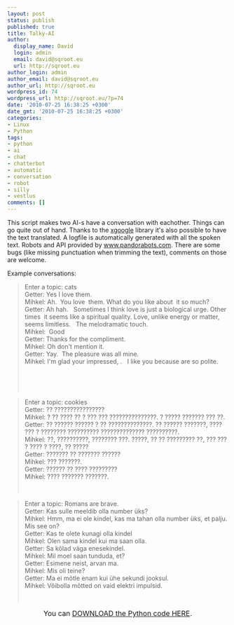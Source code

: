 ```yaml
---
layout: post
status: publish
published: true
title: Talky-AI
author:
  display_name: David
  login: admin
  email: david@sqroot.eu
  url: http://sqroot.eu
author_login: admin
author_email: david@sqroot.eu
author_url: http://sqroot.eu
wordpress_id: 74
wordpress_url: http://sqroot.eu/?p=74
date: '2010-07-25 16:38:25 +0300'
date_gmt: '2010-07-25 16:38:25 +0300'
categories:
- Linux
- Python
tags:
- python
- ai
- chat
- chatterbot
- automatic
- conversation
- robot
- silly
- vestlus
comments: []
---
```

<p>This script makes two AI-s have a conversation with eachother. Things can go quite out of hand. Thanks to the <a href="http://www.catonmat.net/blog/python-library-for-google-translate/">xgoogle</a> library it&#039;s also possible to have the text translated. A logfile is automatically generated with all the spoken text. Robots and API provided by&nbsp;<a href="http://www.pandorabots.com">www.pandorabots.com</a>. There are some bugs (like missing punctuation when trimming the text), comments on those are welcome.</p>
<p>Example conversations:</p>
<blockquote>
<div>
<div>
<div>Enter a topic: cats</div>
<div>Getter: Yes I love them.</div>
<div>Mihkel: Ah. &nbsp;You love &nbsp;them. What do you like about &nbsp;it so much?</div>
<div>Getter: Ah hah. &nbsp; Sometimes I think love is just a biological urge. Other times &nbsp;it seems like a spiritual quality. Love, unlike energy or matter, seems limitless. &nbsp; The melodramatic touch.</div>
<div>Mihkel: &nbsp;Good</div>
<div>Getter: Thanks for the compliment.</div>
<div>Mihkel: Oh don&#039;t mention it.</div>
<div>Getter: Yay. &nbsp;The pleasure was all mine.</div>
<div>Mihkel: I&#039;m glad your impressed, . &nbsp; I like you because are so polite.</div>
<p>&nbsp;</p>
</p></div>
<p>&nbsp;</p>
</p></div>
</blockquote>
<blockquote>
<div>
<div>Enter a topic: cookies</div>
<div>Getter: ?? ????????????????</div>
<div>Mihkel: ? ?? ???? ?? ? ??? ??? ???????????????. ? ????? ??????? ??? ??.</div>
<div>Getter: ?? ?????? ?????? ? ?? ??????????????. ?? ?????? ???????, ???? ??? ? ???????? ?????????? ?????????????? ??????????.</div>
<div>Mihkel: ??, ??????????, ???????? ???. ?????, ?? ?? ????????? ??, ??? ??? ? ???? ? ????, ?? ?????</div>
<div>Getter: ??????? ?? ??????? ??????</div>
<div>Mihkel: ??? ???????.</div>
<div>Getter: ?????? ?? ???? ?????????</div>
<div>Mihkel: ???? ??????? ???????.</div>
<p>&nbsp;</p>
</p></div>
</blockquote>
<blockquote>
<div>
<div>Enter a topic: Romans are brave.</div>
<div>Getter: Kas sulle meeldib olla number &uuml;ks?</div>
<div>Mihkel: Hmm, ma ei ole kindel, kas ma tahan olla number &uuml;ks, et palju. Mis see on?</div>
<div>Getter: Kas te olete kunagi olla kindel</div>
<div>Mihkel: Olen sama kindel kui ma saan olla.</div>
<div>Getter: Sa k&otilde;lad v&auml;ga enesekindel.</div>
<div>Mihkel: Mil moel saan tunduda, et?</div>
<div>Getter: Esimene neist, arvan ma.</div>
<div>Mihkel: Mis oli teine?</div>
<div>Getter: Ma ei m&otilde;tle enam kui &uuml;he sekundi jooksul.</div>
<div>Mihkel: V&otilde;ibolla m&otilde;tted on vaid elektri impulsid.</div>
<p>&nbsp;</p>
</p></div>
</blockquote>
<div style="text-align: center"><span style="font-size:16px">You can <a href="http://sqroot.eu/wp-content/uploads/2010/07/talky-AI.zip">DOWNLOAD the Python code HERE</a>.</span></div>

